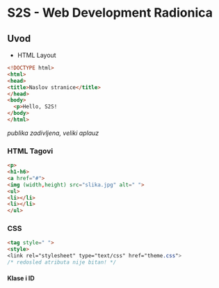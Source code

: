 # S2S - Web Development Radionica
## Uvod
- HTML Layout
```html
<!DOCTYPE html>  
<html>  
<head>  
<title>Naslov stranice</title>  
</head>  
<body>  
  <p>Hello, S2S!
</body>  
</html>
```

*publika zadivljena, veliki aplauz*


### HTML Tagovi
 ```html
 <p>
 <h1-h6>
 <a href="#">
 <img (width,height) src="slika.jpg" alt=" ">
 <ul>
<li></li>
<li></li>
</ul>
```
### CSS
```html
<tag style=" ">
<style>
<link rel="stylesheet" type="text/css" href="theme.css">
/* redosled atributa nije bitan! */
```
#### Klase i ID


